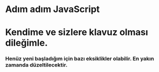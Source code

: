 # Adım adım JavaScript
# Kendime ve sizlere klavuz olması dileğimle.
### Henüz yeni başladığım için bazı eksiklikler olabilir. En yakın zamanda düzeltilecektir.
